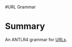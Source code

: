 #URL Grammar

# Summary

An ANTLR4 grammar for [URLs](https://en.wikipedia.org/wiki/Uniform_Resource_Locator).







